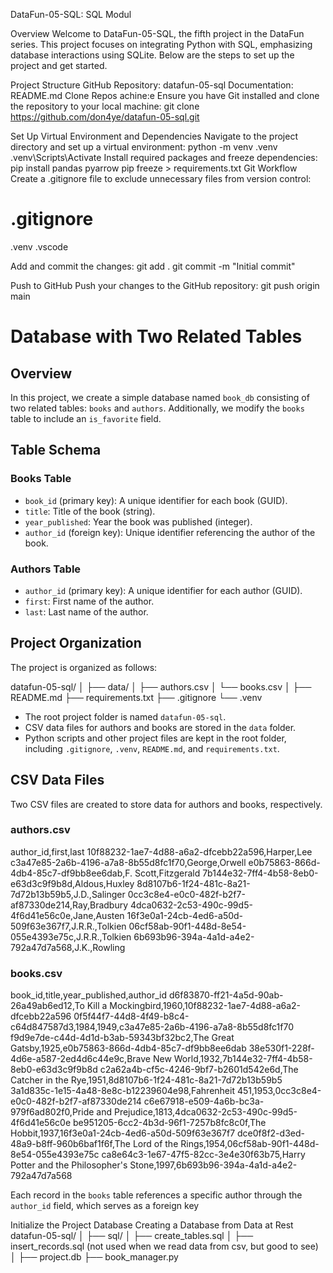 
DataFun-05-SQL: SQL Modul

Overview
Welcome to DataFun-05-SQL, the fifth project in the DataFun series. This project focuses on integrating Python with SQL, emphasizing database interactions using SQLite. Below are the steps to set up the project and get started.

Project Structure
GitHub Repository: datafun-05-sql
Documentation: README.md
Clone Repos
achine:e
Ensure you have Git installed and clone the repository to your local machine:
git clone https://github.com/don4ye/datafun-05-sql.git

Set Up Virtual Environment and Dependencies
Navigate to the project directory and set up a virtual environment:
python -m venv .venv
.venv\Scripts\Activate
Install required packages and freeze dependencies:
pip install pandas pyarrow
pip freeze > requirements.txt
Git Workflow
Create a .gitignore file to exclude unnecessary files from version control:
# .gitignore
.venv
.vscode

Add and commit the changes:
git add .
git commit -m "Initial commit"

Push to GitHub
Push your changes to the GitHub repository:
git push origin main

# Database with Two Related Tables

## Overview
In this project, we create a simple database named `book_db` consisting of two related tables: `books` and `authors`. Additionally, we modify the `books` table to include an `is_favorite` field. 

## Table Schema

### Books Table
- `book_id` (primary key): A unique identifier for each book (GUID).
- `title`: Title of the book (string).
- `year_published`: Year the book was published (integer).
- `author_id` (foreign key): Unique identifier referencing the author of the book.

### Authors Table
- `author_id` (primary key): A unique identifier for each author (GUID).
- `first`: First name of the author.
- `last`: Last name of the author.

## Project Organization
The project is organized as follows:

datafun-05-sql/
│
├── data/
│ ├── authors.csv
│ └── books.csv
│
├── README.md
├── requirements.txt
├── .gitignore
└── .venv

- The root project folder is named `datafun-05-sql`.
- CSV data files for authors and books are stored in the `data` folder.
- Python scripts and other project files are kept in the root folder, including `.gitignore`, `.venv`, `README.md`, and `requirements.txt`.

## CSV Data Files
Two CSV files are created to store data for authors and books, respectively.

### authors.csv

author_id,first,last
10f88232-1ae7-4d88-a6a2-dfcebb22a596,Harper,Lee
c3a47e85-2a6b-4196-a7a8-8b55d8fc1f70,George,Orwell
e0b75863-866d-4db4-85c7-df9bb8ee6dab,F. Scott,Fitzgerald
7b144e32-7ff4-4b58-8eb0-e63d3c9f9b8d,Aldous,Huxley
8d8107b6-1f24-481c-8a21-7d72b13b59b5,J.D.,Salinger
0cc3c8e4-e0c0-482f-b2f7-af87330de214,Ray,Bradbury
4dca0632-2c53-490c-99d5-4f6d41e56c0e,Jane,Austen
16f3e0a1-24cb-4ed6-a50d-509f63e367f7,J.R.R.,Tolkien
06cf58ab-90f1-448d-8e54-055e4393e75c,J.R.R.,Tolkien
6b693b96-394a-4a1d-a4e2-792a47d7a568,J.K.,Rowling

### books.csv

book_id,title,year_published,author_id
d6f83870-ff21-4a5d-90ab-26a49ab6ed12,To Kill a Mockingbird,1960,10f88232-1ae7-4d88-a6a2-dfcebb22a596
0f5f44f7-44d8-4f49-b8c4-c64d847587d3,1984,1949,c3a47e85-2a6b-4196-a7a8-8b55d8fc1f70
f9d9e7de-c44d-4d1d-b3ab-59343bf32bc2,The Great Gatsby,1925,e0b75863-866d-4db4-85c7-df9bb8ee6dab
38e530f1-228f-4d6e-a587-2ed4d6c44e9c,Brave New World,1932,7b144e32-7ff4-4b58-8eb0-e63d3c9f9b8d
c2a62a4b-cf5c-4246-9bf7-b2601d542e6d,The Catcher in the Rye,1951,8d8107b6-1f24-481c-8a21-7d72b13b59b5
3a1d835c-1e15-4a48-8e8c-b12239604e98,Fahrenheit 451,1953,0cc3c8e4-e0c0-482f-b2f7-af87330de214
c6e67918-e509-4a6b-bc3a-979f6ad802f0,Pride and Prejudice,1813,4dca0632-2c53-490c-99d5-4f6d41e56c0e
be951205-6cc2-4b3d-96f1-7257b8fc8c0f,The Hobbit,1937,16f3e0a1-24cb-4ed6-a50d-509f63e367f7
dce0f8f2-d3ed-48a9-b8ff-960b6baf1f6f,The Lord of the Rings,1954,06cf58ab-90f1-448d-8e54-055e4393e75c
ca8e64c3-1e67-47f5-82cc-3e4e30f63b75,Harry Potter and the Philosopher's Stone,1997,6b693b96-394a-4a1d-a4e2-792a47d7a568

Each record in the `books` table references a specific author through the `author_id` field, which serves as a foreign key


Initialize the Project Database
Creating a Database from Data at Rest
datafun-05-sql/
│
├── sql/
│ ├── create_tables.sql
│ ├── insert_records.sql (not used when we read data from csv, but good to see)
│
├── project.db
├── book_manager.py

